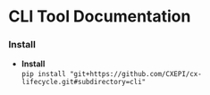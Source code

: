 # CLI Tool Documentation


### Install

- **Install**  
  `pip install "git+https://github.com/CXEPI/cx-lifecycle.git#subdirectory=cli"`



